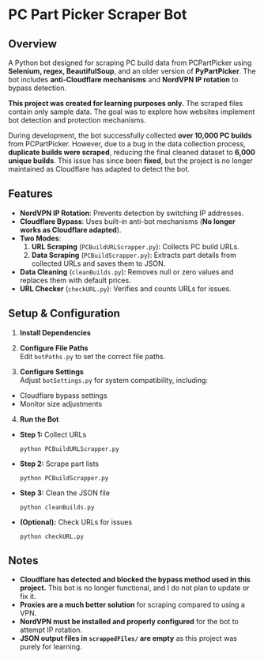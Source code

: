 # PC Part Picker Scraper Bot

## Overview
A Python bot designed for scraping PC build data from PCPartPicker using **Selenium, regex, BeautifulSoup**, and an older version of **PyPartPicker**. The bot includes **anti-Cloudflare mechanisms** and **NordVPN IP rotation** to bypass detection.  

**This project was created for learning purposes only.** The scraped files contain only sample data. The goal was to explore how websites implement bot detection and protection mechanisms.  

During development, the bot successfully collected **over 10,000 PC builds** from PCPartPicker. However, due to a bug in the data collection process, **duplicate builds were scraped**, reducing the final cleaned dataset to **6,000 unique builds**. This issue has since been **fixed**, but the project is no longer maintained as Cloudflare has adapted to detect the bot.

## Features
- **NordVPN IP Rotation**: Prevents detection by switching IP addresses.
- **Cloudflare Bypass**: Uses built-in anti-bot mechanisms (**No longer works as Cloudflare adapted**).
- **Two Modes**:
  1. **URL Scraping** (`PCBuildURLScrapper.py`): Collects PC build URLs.
  2. **Data Scraping** (`PCBuildScrapper.py`): Extracts part details from collected URLs and saves them to JSON.
- **Data Cleaning** (`cleanBuilds.py`): Removes null or zero values and replaces them with default prices.
- **URL Checker** (`checkURL.py`): Verifies and counts URLs for issues.

## Setup & Configuration
1. **Install Dependencies**  
2. **Configure File Paths**  
Edit `botPaths.py` to set the correct file paths.

3. **Configure Settings**  
Adjust `botSettings.py` for system compatibility, including:
- Cloudflare bypass settings
- Monitor size adjustments

4. **Run the Bot**  
- **Step 1:** Collect URLs  
  ```
  python PCBuildURLScrapper.py
  ```
- **Step 2:** Scrape part lists  
  ```
  python PCBuildScrapper.py
  ```
- **Step 3:** Clean the JSON file  
  ```
  python cleanBuilds.py
  ```
- **(Optional):** Check URLs for issues  
  ```
  python checkURL.py
  ```

## Notes
- **Cloudflare has detected and blocked the bypass method used in this project.** This bot is no longer functional, and I do not plan to update or fix it.
- **Proxies are a much better solution** for scraping compared to using a VPN.
- **NordVPN must be installed and properly configured** for the bot to attempt IP rotation.
- **JSON output files in `scrappedFiles/` are empty** as this project was purely for learning.

